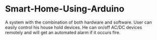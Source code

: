 # Smart-Home-Using-Arduino
A system with the combination of both hardware and software. User can easily control his house hold devices. He can on/off AC/DC devices remotely and will get an automated alarm if it occurs fire.
